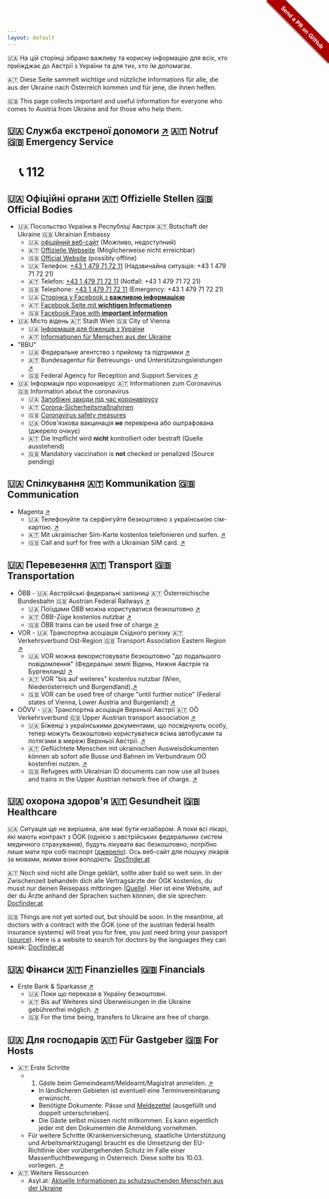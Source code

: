 ```yaml
---
layout: default
---
```


🇺🇦 На цій сторінці зібрано важливу та корисну інформацію для всіх, хто приїжджає до Австрії з України та для тих, хто їм допомагає.

🇦🇹 Diese Seite sammelt wichtige und nützliche Informations für alle, die aus der Ukraine nach Österreich kommen und für jene, die ihnen helfen.

🇬🇧 This page collects important and useful information for everyone who comes to Austria from Ukraine and for those who help them.

## 🇺🇦 Служба екстреної допомоги [↗️](https://uk.wikipedia.org/wiki/112_(%D1%81%D0%BB%D1%83%D0%B6%D0%B1%D0%B0_%D0%B5%D0%BA%D1%81%D1%82%D1%80%D0%B5%D0%BD%D0%BE%D1%97_%D0%B4%D0%BE%D0%BF%D0%BE%D0%BC%D0%BE%D0%B3%D0%B8)) 🇦🇹 Notruf 🇬🇧 Emergency Service

# &nbsp;&nbsp;&nbsp; 📞 112

## 🇺🇦 Офіційні органи 🇦🇹 Offizielle Stellen 🇬🇧 Official Bodies

- 🇺🇦 Посольство України в Республіці Австрія 🇦🇹 Botschaft der Ukraine 🇬🇧 Ukrainian Embassy
  - 🇺🇦 [офіційний веб-сайт](http://mfa.gov.ua/austria) (Можливо, недоступний)
  - 🇦🇹 [Offizielle Webseite](http://mfa.gov.ua/austria) (Möglicherweise nicht erreichbar)
  - 🇬🇧 [Official Website](http://mfa.gov.ua/austria) (possibly offline)
  - 🇺🇦 Телефон: [+43 1 479 71 72 11](tel:+431479717211) (Надзвичайна ситуація: +43 1 479 71 72 21)
  - 🇦🇹 Telefon: [+43 1 479 71 72 11](tel:+431479717211) (Notfall: +43 1 479 71 72 21)
  - 🇬🇧 Telephone: [+43 1 479 71 72 11](tel:+431479717211) (Emergency: +43 1 479 71 72 21)
  - 🇺🇦 [Сторінка у Facebook з __важливою інформацією__](https://www.facebook.com/ukremb.at/)
  - 🇦🇹 [Facebook Seite mit __wichtigen Informationen__](https://www.facebook.com/ukremb.at/)
  - 🇬🇧 [Facebook Page with __important information__](https://www.facebook.com/ukremb.at/)
- 🇺🇦 Місто відень 🇦🇹 Stadt Wien 🇬🇧 City of Vienna
  - 🇺🇦 [Інформація для біженців з України](https://start.wien.gv.at/ukraine)
  - 🇦🇹 [Informationen für Menschen aus der Ukraine](https://start.wien.gv.at/ukraine/de)
- "BBU"
  - 🇺🇦 Федеральне агентство з прийому та підтримки [↗️](https://www.bbu.gv.at/en/information-for-ukrainian-citizens-in-austria)
  - 🇦🇹 Bundesagentur für Betreuungs- und Unterstützungsleistungen [↗️](https://www.bbu.gv.at/)
  - 🇬🇧 Federal Agency for Reception and Support Services [↗️](https://www.bbu.gv.at/en)
- 🇺🇦 Інформація про коронавірус 🇦🇹 Informationen zum Coronavirus 🇬🇧 Information about the coronavirus
  - 🇺🇦 [Запобіжні заходи під час коронавірусу](https://www.integrationsfonds.at/coronainfo/ua/)
  - 🇦🇹 [Corona-Sicherheitsmaßnahmen](https://www.integrationsfonds.at/coronainfo/)
  - 🇬🇧 [Coronavirus safety measures](https://www.integrationsfonds.at/coronainfo/en/)
  - 🇺🇦 Обов'язкова вакцинація __не__ перевірена або оштрафована (джерело очікує)
  - 🇦🇹 Die Impflicht wird __nicht__ kontrolliert oder bestraft (Quelle ausstehend)
  - 🇬🇧 Mandatory vaccination is __not__ checked or penalized (Source pending)

## 🇺🇦 Спілкування 🇦🇹 Kommunikation 🇬🇧 Communication

- Magenta [↗️](https://magenta.at)
  - 🇺🇦 Телефонуйте та серфінгуйте безкоштовно з українською сім-картою. [↗️](/2022/03/07/magenta.html)
  - 🇦🇹 Mit ukrainischer Sim-Karte kostenlos telefonieren und surfen. [↗️](https://blog.magenta.at/2022/03/07/sim-karten-fuer-fluechtlinge/)
  - 🇬🇧 Call and surf for free with a Ukrainian SIM card. [↗️](/2022/03/07/magenta.html)

## 🇺🇦 Перевезення 🇦🇹 Transport 🇬🇧 Transportation

- ÖBB - 🇺🇦 Австрійські федеральні залізниці 🇦🇹 Österreichische Bundesbahn 🇬🇧 Austrian Federal Railways [↗️](https://www.oebb.at/)
  - 🇺🇦 Поїздами ÖBB можна користуватися безкоштовно [↗️](https://twitter.com/BMKlimaschutz/status/1497938641754238991)
  - 🇦🇹 ÖBB-Züge kostenlos nutzbar [↗️](https://twitter.com/BMKlimaschutz/status/1497916096137113603)
  - 🇬🇧 ÖBB trains can be used free of charge [↗️](https://twitter.com/BMKlimaschutz/status/1497938451471208452)
- VOR - 🇺🇦 Транспортна асоціація Східного регіону 🇦🇹 Verkehrsverbund Ost-Region 🇬🇧 Transport Association Eastern Region [↗️](https://www.vor.at/)
  - 🇺🇦 VOR можна використовувати безкоштовно "до подальшого повідомлення" (Федеральні землі Відень, Нижня Австрія та Бургенланд) [↗️](/2022/03/02/vor.html)
  - 🇦🇹 VOR "bis auf weiteres" kostenlos nutzbar (Wien, Niederösterreich und Burgendland).[↗️](https://www.vor.at/service/aktuelles/detail/news/ukraine-fluechtlinge-koennen-alle-verkehrsmittel-im-vor-gratis-nutzen/)
  - 🇬🇧 VOR can be used free of charge "until further notice" (Federal states of Vienna, Lower Austria and Burgenland) [↗️](/2022/03/02/vor.html)
- OÖVV - 🇺🇦 Транспортна асоціація Верхньої Австрії 🇦🇹 OÖ Verkehrsverbund 🇬🇧 Upper Austrian transport association [↗️](https://www.ooevv.at/)
  - 🇺🇦 Біженці з українськими документами, що посвідчують особу, тепер можуть безкоштовно користуватися всіма автобусами та потягами в мережі Верхньої Австрії. [↗️](https://www.ooevv.at/?seite=news-inhalte-global&sprache=DE&inhaltID=3662)
  - 🇦🇹 Geflüchtete Menschen mit ukrainischen Ausweisdokumenten können ab sofort alle Busse und Bahnen im Verbundraum OÖ kostenfrei nutzen. [↗️](https://www.ooevv.at/?seite=news-inhalte-global&sprache=DE&inhaltID=3662)
  - 🇬🇧 Refugees with Ukrainian ID documents can now use all buses and trains in the Upper Austrian network free of charge. [↗️](https://www.ooevv.at/?seite=news-inhalte-global&sprache=DE&inhaltID=3662)

## 🇺🇦 охорона здоров'я 🇦🇹 Gesundheit 🇬🇧 Healthcare

🇺🇦 Ситуація ще не вирішена, але має бути незабаром. А поки всі лікарі, які мають контракт з ÖGK (однією з австрійських федеральних систем медичного страхування), будуть лікувати вас безкоштовно, потрібно лише мати при собі паспорт ([джерело](https://www.arztnoe.at/fuer-aerzte/news-details/krankenbehandlung-von-fluechtlingen-aus-der-ukraine)). Ось веб-сайт для пошуку лікарів за мовами, якими вони володіють: [Docfinder.at](https://www.docfinder.at/suche/praktischer-arzt?whatType=search_group&whereType=country&userSubmitted=1&insurances%5B0%5D=%C3%96GK&sortBy=relevance&originalWhat=Praktischer+Arzt
)

🇦🇹 Noch sind nicht alle Dinge geklärt, sollte aber bald so weit sein. In der Zwischenzeit behandeln dich alle Vertragsärzte der ÖGK kostenlos, du musst nur deinen Reisepass mitbringen ([Quelle](https://www.arztnoe.at/fuer-aerzte/news-details/krankenbehandlung-von-fluechtlingen-aus-der-ukraine)). Hier ist eine Website, auf der du Ärzte anhand der Sprachen suchen können, die sie sprechen: [Docfinder.at](https://www.docfinder.at/suche/praktischer-arzt?whatType=search_group&whereType=country&userSubmitted=1&insurances%5B0%5D=%C3%96GK&sortBy=relevance&originalWhat=Praktischer+Arzt
)

🇬🇧 Things are not yet sorted out, but should be soon. In the meantime, all doctors with a contract with the ÖGK (one of the austrian federal health insurance systems) will treat you for free, you just need bring your passport ([source](https://www.arztnoe.at/fuer-aerzte/news-details/krankenbehandlung-von-fluechtlingen-aus-der-ukraine)). Here is a website to search for doctors by the languages they can speak: [Docfinder.at](https://www.docfinder.at/suche/praktischer-arzt?whatType=search_group&whereType=country&userSubmitted=1&insurances%5B0%5D=%C3%96GK&sortBy=relevance&originalWhat=Praktischer+Arzt
)

## 🇺🇦 Фінанси 🇦🇹 Finanzielles 🇬🇧 Financials

- Erste Bank & Sparkasse [↗️](https://www.sparkasse.at/sgruppe/stand-with-ukraine)
  - 🇺🇦 Поки що перекази в Україну безкоштовні.
  - 🇦🇹 Bis auf Weiteres sind Überweisungen in die Ukraine gebührenfrei möglich. [↗️](https://www.sparkasse.at/sgruppe/stand-with-ukraine)
  - 🇬🇧 For the time being, transfers to Ukraine are free of charge.

## 🇺🇦 Для господарів 🇦🇹 Für Gastgeber 🇬🇧 For Hosts

- 🇦🇹 Erste Schritte
  - 1. Gäste beim Gemeindeamt/Meldeamt/Magistrat anmelden. [↗️](https://www.oesterreich.gv.at/themen/dokumente_und_recht/an__abmeldung_des_wohnsitzes/Seite.1180200.html)
    - In ländlicheren Gebieten ist eventuell eine Terminvereinbarung erwünscht.
    - Benötigte Dokumente: Pässe und [Meldezettel](https://www.help.gv.at/Portal.Node/hlpd/public/resources/documents/meldezettel.pdf) (ausgefüllt und doppelt unterschrieben).
    - Die Gäste selbst müssen nicht mitkommen. Es kann eigentlich jeder mit den Dokumenten die Anmeldung vornehmen.
  - Für weitere Schritte (Krankenversicherung, staatliche Unterstützung und Arbeitsmarktzugang) braucht es die Umsetzung der EU-Richtlinie über vorübergehenden Schutz im Falle einer Massenfluchtbewegung in Österreich. Diese sollte bis 10.03. vorliegen. [↗️](http://www.asyl.at/de/info/news/informationenzurfluchtausderukraine/)
- 🇦🇹 Weitere Ressourcen
  - Asyl.at: [Aktuelle Informationen zu schutzsuchenden Menschen aus der Ukraine](http://www.asyl.at/de/info/news/informationenzurfluchtausderukraine/)

<div class="github-ribbon" style="position: absolute; right: 0px; top: 0px; width: 150px; height: 150px; overflow: hidden; z-index: 99999;"><a target="_blank" href="https://github.com/support-for-ukrainians-in-austria/support-for-ukrainians-in-austria.github.io" style="display: inline-block; width: 200px; overflow: hidden; padding: 6px 0px; text-align: center; transform: rotate(45deg); text-decoration: none; color: rgb(255, 255, 255); position: inherit; top: 45px; right: -40px; border-width: 1px 0px; border-style: dotted; border-color: rgba(255, 255, 255, 0.7); font: 700 13px &quot;Helvetica Neue&quot;, Helvetica, Arial, sans-serif; box-shadow: rgba(0, 0, 0, 0.5) 0px 2px 3px 0px; background-color: rgb(170, 0, 0);">Send a PR on GitHub</a></div>
<!-- From https://github.com/forkmeon/forkmeon.github.io -->
